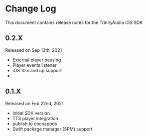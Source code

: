 # Change Log
This document contains release notes for the TrinityAudio iOS SDK

## 0.2.X
Released on Sep 13th, 2021
- External player pausing
- Player events listener
- iOS 10.x and up support
-    


## 0.1.X
Released on Feb 22nd, 2021
- Initial SDK version 
- TTS player integration
- publish to cocoapods
- Swift package manager (SPM) support  
